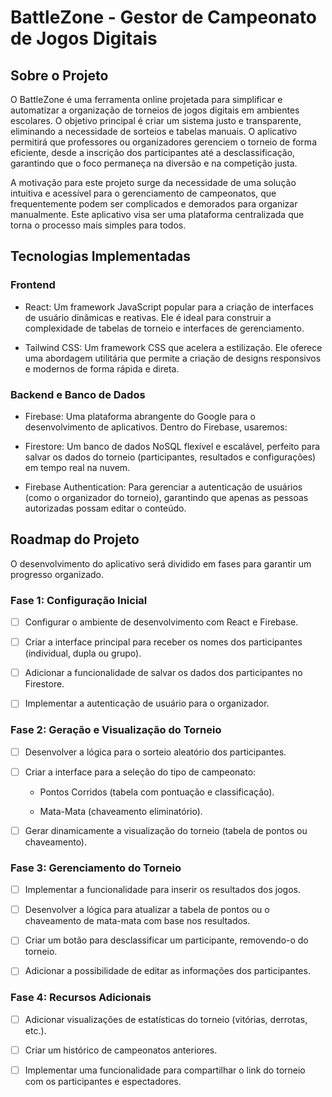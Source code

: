 # BattleZone - Gestor de Campeonato de Jogos Digitais
## Sobre o Projeto
O BattleZone é uma ferramenta online projetada para simplificar e automatizar a organização de torneios de jogos digitais em ambientes escolares. O objetivo principal é criar um sistema justo e transparente, eliminando a necessidade de sorteios e tabelas manuais. O aplicativo permitirá que professores ou organizadores gerenciem o torneio de forma eficiente, desde a inscrição dos participantes até a desclassificação, garantindo que o foco permaneça na diversão e na competição justa.

A motivação para este projeto surge da necessidade de uma solução intuitiva e acessível para o gerenciamento de campeonatos, que frequentemente podem ser complicados e demorados para organizar manualmente. Este aplicativo visa ser uma plataforma centralizada que torna o processo mais simples para todos.

## Tecnologias Implementadas
### Frontend
* React: Um framework JavaScript popular para a criação de interfaces de usuário dinâmicas e reativas. Ele é ideal para construir a complexidade de tabelas de torneio e interfaces de gerenciamento.

* Tailwind CSS: Um framework CSS que acelera a estilização. Ele oferece uma abordagem utilitária que permite a criação de designs responsivos e modernos de forma rápida e direta.

### Backend e Banco de Dados
* Firebase: Uma plataforma abrangente do Google para o desenvolvimento de aplicativos. Dentro do Firebase, usaremos:

* Firestore: Um banco de dados NoSQL flexível e escalável, perfeito para salvar os dados do torneio (participantes, resultados e configurações) em tempo real na nuvem.

* Firebase Authentication: Para gerenciar a autenticação de usuários (como o organizador do torneio), garantindo que apenas as pessoas autorizadas possam editar o conteúdo.

## Roadmap do Projeto
O desenvolvimento do aplicativo será dividido em fases para garantir um progresso organizado.

### Fase 1: Configuração Inicial
* [ ] Configurar o ambiente de desenvolvimento com React e Firebase.

* [ ] Criar a interface principal para receber os nomes dos participantes (individual, dupla ou grupo).

* [ ] Adicionar a funcionalidade de salvar os dados dos participantes no Firestore.

* [ ] Implementar a autenticação de usuário para o organizador.

### Fase 2: Geração e Visualização do Torneio
* [ ] Desenvolver a lógica para o sorteio aleatório dos participantes.

* [ ] Criar a interface para a seleção do tipo de campeonato:

  * Pontos Corridos (tabela com pontuação e classificação).

  * Mata-Mata (chaveamento eliminatório).

* [ ] Gerar dinamicamente a visualização do torneio (tabela de pontos ou chaveamento).

### Fase 3: Gerenciamento do Torneio
* [ ] Implementar a funcionalidade para inserir os resultados dos jogos.

* [ ] Desenvolver a lógica para atualizar a tabela de pontos ou o chaveamento de mata-mata com base nos resultados.

* [ ] Criar um botão para desclassificar um participante, removendo-o do torneio.

* [ ] Adicionar a possibilidade de editar as informações dos participantes.

### Fase 4: Recursos Adicionais
* [ ] Adicionar visualizações de estatísticas do torneio (vitórias, derrotas, etc.).

* [ ] Criar um histórico de campeonatos anteriores.

* [ ] Implementar uma funcionalidade para compartilhar o link do torneio com os participantes e espectadores.
